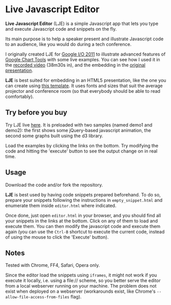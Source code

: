 # Live Javascript Editor #
**Live Javascript Editor** (LJE) is a simple Javascript app that lets you type and execute
Javascript code and snippets on the fly.

Its main purpose is to help a speaker present and illustrate Javascript code to an
audience, like you would do during a tech conference.

I originally created LJE for [Google I/O 2011](http://www.google.com/events/io/2011/index-live.html)
to illustrate advanced features of [Google Chart Tools](code.google.com/apis/chart) with some
live examples. You can see how I used it in the [recorded video](http://www.youtube.com/watch?v=NZtgT4jgnE8&feature=player_embedded#at=2310) (38m30s in),
and the embedding in the [original presentation](http://google-visualization-io2011.googlecode.com/hg/index.html#42).

**LJE** is best suited for embedding in an HTML5 presentation, like the one you can create using
[this template](http://code.google.com/p/io-2011-slides/). It uses fonts and sizes that suit the
average projector and conference room (so that everybody should be able to read comfortably).

## Try before you buy ##

Try LJE live [here](http://battlehorse.github.com/LJE/editor.html). It is preloaded with two
samples (named demo1 and demo2): the first shows some jQuery-based javascript animation, the
second some graphs built using the d3 library.

Load the examples by clicking the links on the bottom. Try modifying the code and hitting the
'execute' button to see the output change on in real time.

## Usage ##

Download the code and/or fork the repository.

**LJE** is best used by having code snippets prepared beforehand. To do so, prepare your snippets
following the instructions in <code>empty_snippet.html</code> and enumerate them inside
<code>editor.html</code> where indicated.

Once done, just open <code>editor.html</code> in your browser, and you should find all your
snippets in the links at the bottom. Click on any of them to load and execute them. You can
then modify the javascript code and execute them again (you can use the <code>Ctrl-B</code> shortcut
to execute the current code, instead of using the mouse to click the 'Execute' button).

## Notes ##

Tested with Chrome, FF4, Safari, Opera only.

Since the editor load the snippets using <code>iframes</code>, it might not work if you execute it
locally, i.e. using a file:// scheme, so you better serve the editor from a local webserver running
on your machine. The problem does not exist when deployed on a webserver (workarounds exist, like Chrome's <code>--allow-file-access-from-files</code> flag).